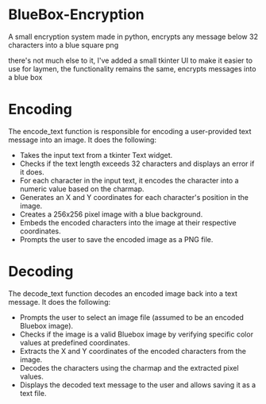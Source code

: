# BlueBox-Encryption
A small encryption system made in python, encrypts any message below 32 characters into a blue square png

there's not much else to it, I've added a small tkinter UI to make it easier to use for laymen, the functionality remains the same, encrypts messages into a blue box


#   Encoding
The encode_text function is responsible for encoding a user-provided text message into an image. It does the following:

- Takes the input text from a tkinter Text widget.
- Checks if the text length exceeds 32 characters and displays an error if it does.
- For each character in the input text, it encodes the character into a numeric value based on the charmap.
- Generates an X and Y coordinates for each character's position in the image.
- Creates a 256x256 pixel image with a blue background.
- Embeds the encoded characters into the image at their respective coordinates.
- Prompts the user to save the encoded image as a PNG file.

# Decoding
The decode_text function decodes an encoded image back into a text message. It does the following:

- Prompts the user to select an image file (assumed to be an encoded Bluebox image).
- Checks if the image is a valid Bluebox image by verifying specific color values at predefined coordinates.
- Extracts the X and Y coordinates of the encoded characters from the image.
- Decodes the characters using the charmap and the extracted pixel values.
- Displays the decoded text message to the user and allows saving it as a text file.

